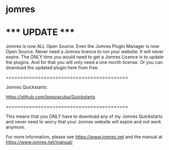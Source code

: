 # jomres

# *** UPDATE ***
Jomres is now ALL Open Source. Even the Jomres Plugin Manager is now Open Source. Never need a Jomres licence to run your website. It will never expire. The ONLY time you would need to get a Jomres Licence is to update the plugins. And for that you will only need a one month license. Or you can download the updated plugin here from free.

==========================================

Jomres Quickstarts:

https://github.com/lopezacuba/Quickstarts

==========================================

This means that you ONLY have to download any of my Jomres Quickstarts and never need to worry that your Jomres website will expire and not work anymore.

For more information, please see https://www.jomres.net and the manual at https://www.jomres.net/manual/
